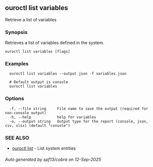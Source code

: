 ## ouroctl list variables

Retrieve a list of variables

### Synopsis

Retrieves a list of variables defined in the system.

```
ouroctl list variables [flags]
```

### Examples

```
  ouroctl list variables --output json -f variables.json

  # Default output is console
  ouroctl list variables
```

### Options

```
  -f, --file string     File name to save the output (required for non-console output)
  -h, --help            help for variables
  -o, --output string   Output type for the report (console, json, csv, xlsx) (default "console")
```

### SEE ALSO

* [ouroctl list](ouroctl_list.md)	 - List system entities

###### Auto generated by spf13/cobra on 12-Sep-2025
